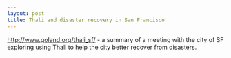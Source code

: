 ```yaml
---
layout: post
title: Thali and disaster recovery in San Francisco
---
```

http://www.goland.org/thali_sf/ - a summary of a meeting with the city of SF exploring using Thali to help the city better recover from disasters.
